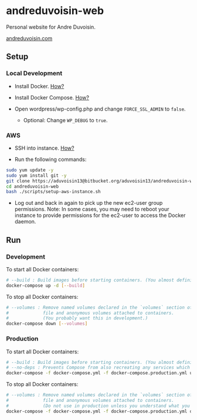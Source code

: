 # andreduvoisin-web

Personal website for Andre Duvoisin.

[andreduvoisin.com](https://andreduvoisin.com)

## Setup

### Local Development

- Install Docker. [How?](https://docs.docker.com/install/)

- Install Docker Compose. [How?](https://docs.docker.com/compose/install/)

- Open wordpress/wp-config.php and change `FORCE_SSL_ADMIN` to `false`.
    - Optional: Change `WP_DEBUG` to `true`.

### AWS

- SSH into instance. [How?](https://docs.aws.amazon.com/AWSEC2/latest/UserGuide/AccessingInstances.html)

- Run the following commands:

```bash
sudo yum update -y
sudo yum install git -y
git clone https://aduvoisin13@bitbucket.org/aduvoisin13/andreduvoisin-web.git
cd andreduvoisin-web
bash ./scripts/setup-aws-instance.sh
```

- Log out and back in again to pick up the new ec2-user group permissions. Note: In some cases, you may need to reboot your instance to provide permissions for the ec2-user to access the Docker daemon.

## Run

### Development

To start all Docker containers:

```bash
# --build : Build images before starting containers. (You almost definitely want this.)
docker-compose up -d [--build]
```

To stop all Docker containers:

```bash
# --volumes : Remove named volumes declared in the `volumes` section of the Compose
#             file and anonymous volumes attached to containers.
#             (You probably want this in development.)
docker-compose down [--volumes]
```

### Production

To start all Docker containers:

```bash
# --build : Build images before starting containers. (You almost definitely want this.)
# --no-deps : Prevents Compose from also recreating any services which `SERVICE` depends on.
docker-compose -f docker-compose.yml -f docker-compose.production.yml up -d [--build] [--no-deps SERVICE]
```

To stop all Docker containers:

```bash
# --volumes : Remove named volumes declared in the `volumes` section of the Compose
#             file and anonymous volumes attached to containers.
#             (Do not use in production unless you understand what you are doing.)
docker-compose -f docker-compose.yml -f docker-compose.production.yml down [--volumes]
```
